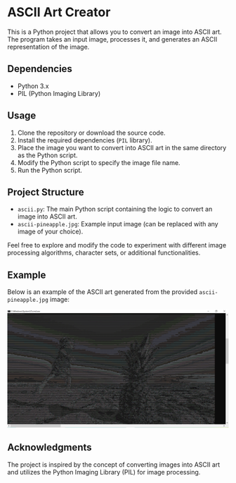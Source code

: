 # ASCII Art Creator

This is a Python project that allows you to convert an image into ASCII art. The program takes an input image, processes it, and generates an ASCII representation of the image.

## Dependencies

- Python 3.x
- PIL (Python Imaging Library)

## Usage

1. Clone the repository or download the source code.
2. Install the required dependencies (`PIL` library).
3. Place the image you want to convert into ASCII art in the same directory as the Python script.
4. Modify the Python script to specify the image file name.
5. Run the Python script.

## Project Structure

- `ascii.py`: The main Python script containing the logic to convert an image into ASCII art.
- `ascii-pineapple.jpg`: Example input image (can be replaced with any image of your choice).

Feel free to explore and modify the code to experiment with different image processing algorithms, character sets, or additional functionalities.

## Example

Below is an example of the ASCII art generated from the provided `ascii-pineapple.jpg` image:

![ASCII Art](art.png "ASCII Art")

## Acknowledgments

The project is inspired by the concept of converting images into ASCII art and utilizes the Python Imaging Library (PIL) for image processing.



